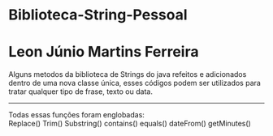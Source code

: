 # Biblioteca-String-Pessoal
# Leon Júnio Martins Ferreira

Alguns metodos da biblioteca de Strings do java refeitos e adicionados dentro de uma nova classe única, esses códigos podem ser utilizados para tratar qualquer tipo de frase, texto ou data.
<hr>
Todas essas funções foram englobadas:
<br>
Replace()
Trim()
Substring()
contains()
equals()
dateFrom()
getMinutes()

